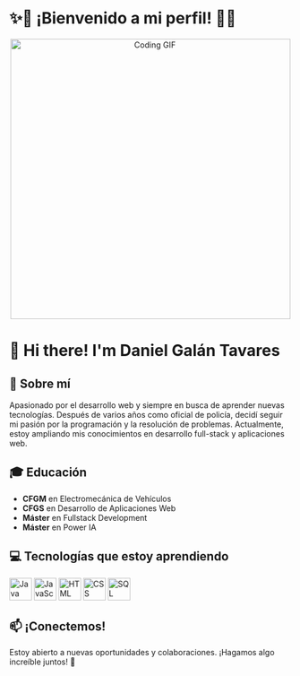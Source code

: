 # ✨🚀 ¡Bienvenido a mi perfil! 🚀✨  

<p align="center">
  <img src="https://media.giphy.com/media/qgQUggAC3Pfv687qPC/giphy.gif" width="500" alt="Coding GIF">
</p>

# 👋 Hi there! I'm Daniel Galán Tavares 
## 🚀 Sobre mí  
Apasionado por el desarrollo web y siempre en busca de aprender nuevas tecnologías. Después de varios años como oficial de policía, decidí seguir mi pasión por la programación y la resolución de problemas. Actualmente, estoy ampliando mis conocimientos en desarrollo full-stack y aplicaciones web.  

## 🎓 Educación  
- **CFGM** en Electromecánica de Vehículos  
- **CFGS** en Desarrollo de Aplicaciones Web  
- **Máster** en Fullstack Development  
- **Máster** en Power IA  

## 💻 Tecnologías que estoy aprendiendo  
<p align="left">
  <img src="https://cdn.jsdelivr.net/gh/devicons/devicon/icons/java/java-original.svg" alt="Java" width="40" height="40"/>
  <img src="https://cdn.jsdelivr.net/gh/devicons/devicon/icons/javascript/javascript-original.svg" alt="JavaScript" width="40" height="40"/>
  <img src="https://cdn.jsdelivr.net/gh/devicons/devicon/icons/html5/html5-original.svg" alt="HTML" width="40" height="40"/>
  <img src="https://cdn.jsdelivr.net/gh/devicons/devicon/icons/css3/css3-original.svg" alt="CSS" width="40" height="40"/>
  <img src="https://cdn.jsdelivr.net/gh/devicons/devicon/icons/mysql/mysql-original.svg" alt="SQL" width="40" height="40"/>
</p>

## 📫 ¡Conectemos!  
Estoy abierto a nuevas oportunidades y colaboraciones. ¡Hagamos algo increíble juntos! 🚀  



<!--
**Dani-GT/Dani-GT** is a ✨ _special_ ✨ repository because its `README.md` (this file) appears on your GitHub profile.

Here are some ideas to get you started:

- 🔭 I’m currently working on ...
- 🌱 I’m currently learning ...
- 👯 I’m looking to collaborate on ...
- 🤔 I’m looking for help with ...
- 💬 Ask me about ...
- 📫 How to reach me: ...
- 😄 Pronouns: ...
- ⚡ Fun fact: ...
-->
